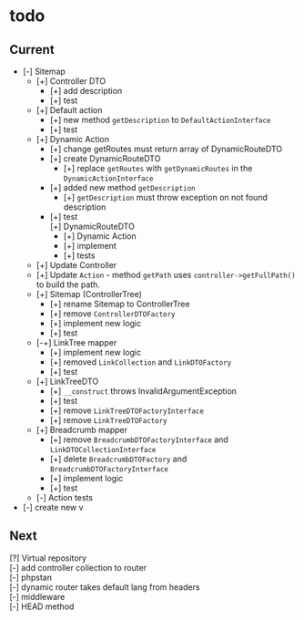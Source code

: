 # todo

## Current

- [-] Sitemap  
  - [+] Controller DTO  
    - [+] add description  
    - [+] test  
  - [+] Default action  
    - [+] new method `getDescription` to `DefaultActionInterface`  
    - [+] test  
  - [+] Dynamic Action  
    - [+] change getRoutes must return array of DynamicRouteDTO  
    - [+] create DynamicRouteDTO  
      - [+] replace `getRoutes` with `getDynamicRoutes` in the `DynamicActionInterface`  
    - [+] added new method `getDescription`
      - [+] `getDescription` must throw exception on not found description
    - [+] test  
      [+] DynamicRouteDTO  
      - [+] Dynamic Action  
      - [+] implement
      - [+] tests
  - [+] Update Controller  
  - [+] Update `Action` - method `getPath` uses `controller->getFullPath()` to build the path.
  - [+] Sitemap (ControllerTree)
    - [+] rename Sitemap to ControllerTree
    - [+] remove `ControllerDTOFactory`
    - [+] implement new logic  
    - [+] test  
  - [-+] LinkTree mapper  
    - [+] implement new logic  
    - [+] removed `LinkCollection` and `LinkDTOFactory`
    - [+] test
  - [+] LinkTreeDTO
    - [+] `__construct` throws InvalidArgumentException  
    - [+] test
    - [+] remove `LinkTreeDTOFactoryInterface`
    - [+] remove `LinkTreeDTOFactory`
  - [+] Breadcrumb mapper  
    - [+] remove `BreadcrumbDTOFactoryInterface` and `LinkDTOCollectionInterface`
    - [+] delete `BreadcrumbDTOFactory` and `BreadcrumbDTOFactoryInterface`
    - [+] implement logic  
    - [+] test  
  - [-] Action tests
- [-] create new v  

## Next

[?] Virtual repository  
[-] add controller collection to router  
[-] phpstan  
[-] dynamic router takes default lang from headers  
[-] middleware  
[-] HEAD method
